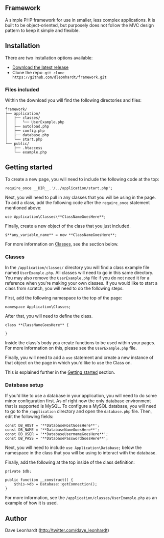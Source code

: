 ## Framework

A simple PHP framework for use in smaller, less complex applications. It is built to be object-oriented, but purposely does not follow the MVC design pattern to keep it simple and flexible.

## Installation

There are two installation options available:

- [Download the latest release](https://github.com/dleonhardt/framework/archive/master.zip)
- Clone the repo: `git clone https://github.com/dleonhardt/framework.git`

### Files included

Within the download you will find the following directories and files:

```
framework/
├── application/
│   ├── classes/
│   │   └── UserExample.php
│   ├── autoload.php
│   ├── config.php
│   ├── database.php
│   └── start.php
└── public/
    ├── .htaccess
    └── example.php
```

## Getting started

To create a new page, you will need to include the following code at the top:

`require_once __DIR__.'/../application/start.php';`

Next, you will need to pull in any classes that you will be using in the page. To add a class, add the following code after the `require_once` statement mentioned above:

`use Application\Classes\**ClassNameGoesHere**;`

Finally, create a new object of the class that you just included.

`$**any_variable_name** = new **ClassNameGoesHere**;`

For more information on [Classes](#classes), see the section below.

### Classes

In the `/application/classes/` directory you will find a class example file named `UserExample.php`. All classes will need to go in this same directory. You may also remove the `UserExample.php` file if you do not need it for a reference when you're making your own classes. If you would like to start a class from scratch, you will need to do the following steps.

First, add the following namespace to the top of the page:

`namespace Application\Classes;`

After that, you will need to define the class.

```
class **ClassNameGoesHere** {
  
}
```

Inside the class's body you create functions to be used within your pages. For more information on this, please see the `UserExample.php` file.

Finally, you will need to add a `use` statement and create a new instance of that object on the page in which you'd like to use the Class on.

This is explained further in the [Getting started](#getting-started) section.

### Database setup

If you'd like to use a database in your application, you will need to do some minor configuration first. As of right now the only database environment that is supported is MySQL. To configure a MySQL database, you will need to go to the `/application` directory and open the `database.php` file. Then, edit the following fields:

```
const DB_HOST = '**DatabaseHostGoesHere**';
const DB_NAME = '**DatabaseNameGoesHere**';
const DB_USER = '**DatabaseUsernameGoesHere**';
const DB_PASS = '**DatabasePasswordGoesHere**';
```

Next, you will need to include `use Application\Database;` below the namespace in the class that you will be using to interact with the database.

Finally, add the following at the top inside of the class definition:

```
private $db;
	
public function __construct() {
	$this->db = Database::getConnection();
}
```

For more information, see the `/application/classes/UserExample.php` as an example of how it is used.

## Author

Dave Leonhardt (<http://twitter.com/dave_leonhardt>)